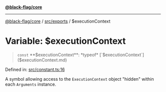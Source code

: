 [**@black-flag/core**](../../../README.md)

***

[@black-flag/core](../../../README.md) / [src/exports](../README.md) / $executionContext

# Variable: $executionContext

> `const` **$executionContext**: *typeof* [`$executionContext`]($executionContext.md)

Defined in: [src/constant.ts:16](https://github.com/Xunnamius/black-flag/blob/a0f00d5a2809e5f4f75ecb90bce738d38590143c/src/constant.ts#L16)

A symbol allowing access to the `ExecutionContext` object "hidden" within
each `Arguments` instance.
